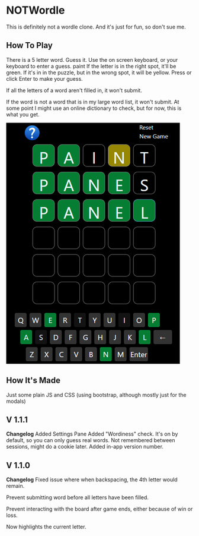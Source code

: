 # NOTWordle
This is definitely not a wordle clone. And it's just for fun, so don't sue me.

How To Play
---

There is a 5 letter word. Guess it.
Use the on screen keyboard, or your keyboard to enter a guess.
paint
If the letter is in the right spot, it'll be green.
If it's in in the puzzle, but in the wrong spot, it will be yellow.
Press or click Enter to make your guess.

If all the letters of a word aren't filled in, it won't submit.

If the word is not a word that is in my large word list, it won't submit.  At some point I might use an online dictionary to check, but for now, this is what you get. 


![image](images/game.png)

How It's Made
---

Just some plain JS and CSS (using bootstrap, although mostly just for the modals)

V 1.1.1
---
**Changelog**
Added Settings Pane
Added "Wordiness" check.  It's on by default, so you can only guess real words. Not remembered between sessions, might do a cookie later.
Added in-app version number.

V 1.1.0
---
**Changelog**
Fixed issue where when backspacing, the 4th letter would remain.  

Prevent submitting word before all letters have been filled.

Prevent interacting with the board after game ends, either because of win or loss. 

Now highlights the current letter.

